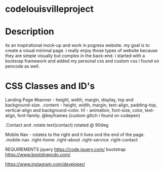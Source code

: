 # codelouisvilleproject

# Description
its an inspirational mock-up and work in pogress website. my goal is to create a visual minimal page. i really enjoy those types of website because they are simple visually but complex in the back-end. i started with a bootsrap framework and added my personal css and custom css i found on pencode as well.

# CSS Classes and ID's 
Landing Page
#banner - height, width, margin, display, top and background-size.
.content - height, width, margin, text-align, padding-top, vertical-align and background-color.
h1 - animation, font-size, color, text-align, font-family.
@keyframes (custom glitch i found on codepen)

.Contact and .rotate 
text(contact) rotated @ 90deg

Mobile Nav - rotates to the right and it lives ond the end of the page.
.mobile-nav
.right-home
.right-about
.right-service
.right-contact






REQUIREMENTS
jquery
https://code.jquery.com/
bootstrap
https://www.bootstrapcdn.com/

https://www.instagram.com/developer/
  
 



